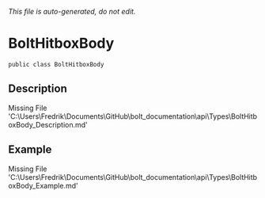 *This file is auto-generated, do not edit.*

# BoltHitboxBody
`public class BoltHitboxBody`
## Description
Missing File 'C:\Users\Fredrik\Documents\GitHub\bolt_documentation\api\Types\BoltHitboxBody_Description.md'
## Example
Missing File 'C:\Users\Fredrik\Documents\GitHub\bolt_documentation\api\Types\BoltHitboxBody_Example.md'
